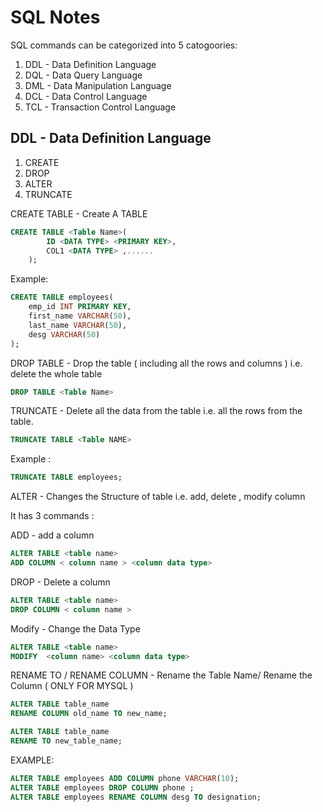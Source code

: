 # SQL Notes

SQL commands can be categorized  into 5 catogoories: 
1. DDL - Data Definition Language
2. DQL - Data Query Language
3. DML - Data Manipulation Language
4. DCL - Data Control Language
5. TCL - Transaction Control Language

## DDL - Data Definition Language 
1. CREATE
2. DROP 
3. ALTER 
4. TRUNCATE

CREATE TABLE - Create A TABLE

```sql
CREATE TABLE <Table Name>(
        ID <DATA TYPE> <PRIMARY KEY>,
        COL1 <DATA TYPE> ,......
    );
```

Example: 

```sql
CREATE TABLE employees(
    emp_id INT PRIMARY KEY,
    first_name VARCHAR(50),
    last_name VARCHAR(50),
    desg VARCHAR(50)
);
```


DROP TABLE - Drop the table ( including all the rows and columns ) i.e. delete the whole table

```sql
DROP TABLE <Table Name>
```

TRUNCATE - Delete all the data from the table i.e. all the rows from the table. 

```sql
TRUNCATE TABLE <Table NAME>
```
Example : 
```sql
TRUNCATE TABLE employees;
```

ALTER  - Changes the Structure of table  i.e. add, delete , modify column

It has 3 commands  : 

ADD - add a column 
```sql
ALTER TABLE <table name> 
ADD COLUMN < column name > <column data type>
```


DROP - Delete a column
```sql
ALTER TABLE <table name> 
DROP COLUMN < column name >
```

Modify - Change the Data Type
```sql
ALTER TABLE <table name> 
MODIFY  <column name> <column data type>
```
RENAME TO / RENAME COLUMN - Rename the Table Name/ Rename the Column ( ONLY FOR MYSQL )
```sql
ALTER TABLE table_name
RENAME COLUMN old_name TO new_name;
```

```sql
ALTER TABLE table_name
RENAME TO new_table_name;
```
EXAMPLE:
```sql
ALTER TABLE employees ADD COLUMN phone VARCHAR(10);
ALTER TABLE employees DROP COLUMN phone ;
ALTER TABLE employees RENAME COLUMN desg TO designation;
```


